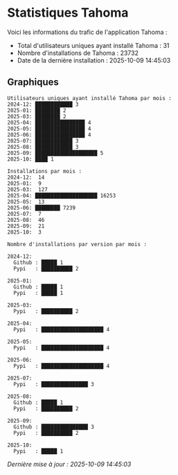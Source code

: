 # Statistiques Tahoma

Voici les informations du trafic de l'application Tahoma :
- Total d'utilisateurs uniques ayant installé Tahoma : 31
- Nombre d'installations de Tahoma : 23732
- Date de la dernière installation : 2025-10-09 14:45:03

## Graphiques
```
Utilisateurs uniques ayant installé Tahoma par mois :
2024-12: ████████████ 3
2025-01: ████████ 2
2025-03: ████████ 2
2025-04: ████████████████ 4
2025-05: ████████████████ 4
2025-06: ████████████████ 4
2025-07: ████████████ 3
2025-08: ████████████ 3
2025-09: ████████████████████ 5
2025-10: ████ 1
```

```
Installations par mois :
2024-12:  14
2025-01:  9
2025-03:  127
2025-04: ████████████████████ 16253
2025-05:  13
2025-06: ████████ 7239
2025-07:  7
2025-08:  46
2025-09:  21
2025-10:  3
```

```
Nombre d'installations par version par mois :

2024-12:
  Github : █████ 1
  Pypi   : ██████████ 2

2025-01:
  Github : █████ 1
  Pypi   : █████ 1

2025-03:
  Pypi   : ██████████ 2

2025-04:
  Pypi   : ████████████████████ 4

2025-05:
  Pypi   : ████████████████████ 4

2025-06:
  Pypi   : ████████████████████ 4

2025-07:
  Pypi   : ███████████████ 3

2025-08:
  Github : █████ 1
  Pypi   : ██████████ 2

2025-09:
  Github : ███████████████ 3
  Pypi   : ██████████ 2

2025-10:
  Pypi   : █████ 1
```


*Dernière mise à jour : 2025-10-09 14:45:03*

